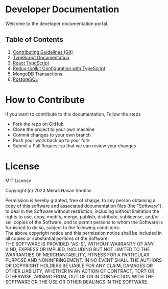 # Developer Documentation

Welcome to the developer documentation portal.

## Table of Contents

1. [Contributing Guidelines (Git)](./docs/git-guidance/README.md)
2. [TypeScript Documentation](./docs/typescript/README.md)
3. [React TypeScript](./docs/typescript/typescript-react.md)
4. [Redux-toolkit Configuration with TypeScript](./docs/typescript/rtk-query.md)
5. [MongoDB Transactions](./docs/assistant_doc/transaction.md)
6. [PostgreSQL](./docs/postgreSQL/README.md)

<!-- # Interview Preparation

- [JavaScript and TypeScript](./docs/interview/javascript.md)
- [Frontend Development - React, Next.js, Redux-toolkit]()
- [Backend Development - Node.js, Express.js]()
- [MongoDB and mongoose]()
- [PostgreSQL and prisma]()
- [Database Management System (DBMS)]()
- [Load Balancing]()
- [Rate Limiting]()
- [Computer Networking]() -->

# How to Contribute

If you want to contribute to this documentation, Follow the steps

- Fork the repo on GitHub
- Clone the project to your own machine
- Commit changes to your own branch
- Push your work back up to your fork
- Submit a Pull Request so that we can review your changes

# License

MIT License

Copyright (c) 2023 Mehdi Hasan Shohan

Permission is hereby granted, free of charge, to any person obtaining a copy of this software and associated documentation files (the "Software"), to deal in the Software without restriction, including without limitation the rights to use, copy, modify, merge, publish, distribute, sublicense, and/or sell copies of the Software, and to permit persons to whom the Software is furnished to do so, subject to the following conditions:\
The above copyright notice and this permission notice shall be included in all copies or substantial portions of the Software.\
THE SOFTWARE IS PROVIDED "AS IS", WITHOUT WARRANTY OF ANY KIND, EXPRESS OR IMPLIED, INCLUDING BUT NOT LIMITED TO THE WARRANTIES OF MERCHANTABILITY, FITNESS FOR A PARTICULAR PURPOSE AND NONINFRINGEMENT. IN NO EVENT SHALL THE AUTHORS OR COPYRIGHT HOLDERS BE LIABLE FOR ANY CLAIM, DAMAGES OR OTHER LIABILITY, WHETHER IN AN ACTION OF CONTRACT, TORT OR OTHERWISE, ARISING FROM, OUT OF OR IN CONNECTION WITH THE SOFTWARE OR THE USE OR OTHER DEALINGS IN THE SOFTWARE.
